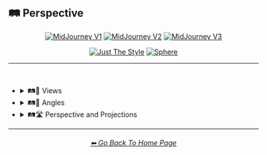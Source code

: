 <h2>🛤️ Perspective</h2>

<div align="center">

[<img src="https://github.com/willwulfken/MidJourney-Styles-and-Keywords-Reference-Light/blob/main/Images/Repo_Parts/WEBP/Buttons/Version_Buttons/button_version_MJV1_inactive.webp?raw=true" alt="MidJourney V1" height="64" />](https://github.com/willwulfken/MidJourney-Styles-and-Keywords-Reference-Light/blob/main/Pages/MJ_V1/Style_Pages/Sphere/Camera.md)
[<img src="https://github.com/willwulfken/MidJourney-Styles-and-Keywords-Reference-Light/blob/main/Images/Repo_Parts/WEBP/Buttons/Version_Buttons/button_version_MJV2_inactive.webp?raw=true" alt="MidJourney V2" height="64" />](https://github.com/willwulfken/MidJourney-Styles-and-Keywords-Reference-Light/blob/main/Pages/MJ_V2/Style_Pages/Sphere/Perspective.md)
[<img src="https://github.com/willwulfken/MidJourney-Styles-and-Keywords-Reference-Light/blob/main/Images/Repo_Parts/WEBP/Buttons/Version_Buttons/button_version_MJV3_active.webp?raw=true" alt="MidJourney V3" height="64" />](https://github.com/willwulfken/MidJourney-Styles-and-Keywords-Reference-Light/blob/main/Pages/MJ_V3/Style_Pages/Just_The_Style/Perspective.md)

[<img src="https://github.com/willwulfken/MidJourney-Styles-and-Keywords-Reference-Light/blob/main/Images/Repo_Parts/WEBP/Buttons/Image_Type_Buttons/button_just_the_style_active.webp?raw=true" alt="Just The Style" width="140.5" />](https://github.com/willwulfken/MidJourney-Styles-and-Keywords-Reference-Light/blob/main/Pages/MJ_V3/Style_Pages/Just_The_Style/Perspective.md)
[<img src="https://github.com/willwulfken/MidJourney-Styles-and-Keywords-Reference-Light/blob/main/Images/Repo_Parts/WEBP/Buttons/Image_Type_Buttons/button_sphere_inactive.webp?raw=true" alt="Sphere" width="140.5" />](https://github.com/willwulfken/MidJourney-Styles-and-Keywords-Reference-Light/blob/main/Pages/MJ_V3/Style_Pages/Sphere/Perspective.md)

</div>

<hr>
<br>


- <details><summary>🛤️🔭 Views</summary><p><div align="center">

	| Top-View | Side-View | Satellite-View |
	| :-: | :-: | :-: |
	| <img src="https://github.com/willwulfken/MidJourney-Styles-and-Keywords-Reference-Light/blob/main/Images/MJ_V3/MidJourney_Styles/Camera/Top-View.webp?raw=true" width="256" /> | <img src="https://github.com/willwulfken/MidJourney-Styles-and-Keywords-Reference-Light/blob/main/Images/MJ_V3/MidJourney_Styles/Camera/Side-View.webp?raw=true" width="256" /> | <img src="https://github.com/willwulfken/MidJourney-Styles-and-Keywords-Reference-Light/blob/main/Images/MJ_V3/MidJourney_Styles/Camera/Satellite-View.webp?raw=true" width="256" /> |
	
	<br>
	
	| Aerial View | View From an Airplane |
	| :-: | :-: |
	| <img src="https://github.com/willwulfken/MidJourney-Styles-and-Keywords-Reference-Light/blob/main/Images/MJ_V3/MidJourney_Styles/Camera/Aerial_View.webp?raw=true" width="256" /> | <img src="https://github.com/willwulfken/MidJourney-Styles-and-Keywords-Reference-Light/blob/main/Images/MJ_V3/MidJourney_Styles/Wave_12/View_From_an_Airplane.webp?raw=true" width="256" /> |

	<br>

	| Closeup | Closeup-View | Extreme Closeup |
	| :-: | :-: | :-: |
	| <img src="https://github.com/willwulfken/MidJourney-Styles-and-Keywords-Reference-Light/blob/main/Images/MJ_V3/MidJourney_Styles/Camera/Closeup.webp?raw=true" width="256" /> | <img src="https://github.com/willwulfken/MidJourney-Styles-and-Keywords-Reference-Light/blob/main/Images/MJ_V3/MidJourney_Styles/Camera/Closeup-View.webp?raw=true" width="256" /> | <img src="https://github.com/willwulfken/MidJourney-Styles-and-Keywords-Reference-Light/blob/main/Images/MJ_V3/MidJourney_Styles/Wave_11/Extreme_Closeup.webp?raw=true" width="256" /> |

	<br>

	| Centered-Shot | Selfie |
	| :-: | :-: |
	| <img src="https://github.com/willwulfken/MidJourney-Styles-and-Keywords-Reference-Light/blob/main/Images/MJ_V3/MidJourney_Styles/Wave_10/Selfie.webp?raw=true" width="256" /> | <img src="https://github.com/willwulfken/MidJourney-Styles-and-Keywords-Reference-Light/blob/main/Images/MJ_V3/MidJourney_Styles/Wave_10/Centered-Shot.webp?raw=true" width="256" /> |
	
	<br>

	| First-Person | First-Person View | Field of View |
	| :-: | :-: | :-: |
	| <img src="https://github.com/willwulfken/MidJourney-Styles-and-Keywords-Reference-Light/blob/main/Images/MJ_V3/MidJourney_Styles/Camera/First-Person.webp?raw=true" width="256" /> | <img src="https://github.com/willwulfken/MidJourney-Styles-and-Keywords-Reference-Light/blob/main/Images/MJ_V3/MidJourney_Styles/Camera/First-Person_View.webp?raw=true" width="256" /> | <img src="https://github.com/willwulfken/MidJourney-Styles-and-Keywords-Reference-Light/blob/main/Images/MJ_V3/MidJourney_Styles/Camera/Field_of_View.webp?raw=true" width="256" /> |

	<br>
	
	| Third-Person | Third-Person View | Product-View |
	| :-: | :-: | :-: |
	| <img src="https://github.com/willwulfken/MidJourney-Styles-and-Keywords-Reference-Light/blob/main/Images/MJ_V3/MidJourney_Styles/Camera/Third-Person.webp?raw=true" width="256" /> | <img src="https://github.com/willwulfken/MidJourney-Styles-and-Keywords-Reference-Light/blob/main/Images/MJ_V3/MidJourney_Styles/Camera/Third-Person_View.webp?raw=true" width="256" /> | <img src="https://github.com/willwulfken/MidJourney-Styles-and-Keywords-Reference-Light/blob/main/Images/MJ_V3/MidJourney_Styles/Camera/Product-View.webp?raw=true" width="256" /> |

  </div></p></details>


- <details><summary>🛤️📐 Angles</summary><p><div align="center">

	| Low Angle | High Angle |
	| :-: | :-: |
	| <img src="https://github.com/willwulfken/MidJourney-Styles-and-Keywords-Reference-Light/blob/main/Images/MJ_V3/MidJourney_Styles/Wave_11/Low_Angle.webp?raw=true" width="256" /> | <img src="https://github.com/willwulfken/MidJourney-Styles-and-Keywords-Reference-Light/blob/main/Images/MJ_V3/MidJourney_Styles/Wave_11/High_Angle.webp?raw=true" width="256" /> |

  </div></p></details>


- <details><summary>🛤️🛣️ Perspective and Projections</summary><p><div align="center">

	| Perspective | Panini Projection |
	| :-: | :-: |
	| <img src="https://github.com/willwulfken/MidJourney-Styles-and-Keywords-Reference-Light/blob/main/Images/MJ_V3/MidJourney_Styles/Camera/Perspective.webp?raw=true" width="256" /> | <img src="https://github.com/willwulfken/MidJourney-Styles-and-Keywords-Reference-Light/blob/main/Images/MJ_V3/MidJourney_Styles/Camera/Panini_Projection.webp?raw=true" width="256" /> | 

	<br>
	
	| Orthographic | Isometric | Axonometric |
	| :-: | :-: | :-: |
	| <img src="https://github.com/willwulfken/MidJourney-Styles-and-Keywords-Reference-Light/blob/main/Images/MJ_V3/MidJourney_Styles/Camera/Orthographic.webp?raw=true" width="256" /> | <img src="https://github.com/willwulfken/MidJourney-Styles-and-Keywords-Reference-Light/blob/main/Images/MJ_V3/MidJourney_Styles/Camera/Isometric.webp?raw=true" width="256" /> | <img src="https://github.com/willwulfken/MidJourney-Styles-and-Keywords-Reference-Light/blob/main/Images/MJ_V3/MidJourney_Styles/Wave_10/Axonometric.webp?raw=true" width="256" /> |

	<br>
	
	| Miniature Faking | Brenizer Method |
	| :-: | :-: |
	| <img src="https://github.com/willwulfken/MidJourney-Styles-and-Keywords-Reference-Light/blob/main/Images/MJ_V3/MidJourney_Styles/Camera/Miniature_Faking.webp?raw=true" width="256" /> | <img src="https://github.com/willwulfken/MidJourney-Styles-and-Keywords-Reference-Light/blob/main/Images/MJ_V3/MidJourney_Styles/Camera/Brenizer_Method.webp?raw=true" width="256" /> |

	<br>

	| Accelerated Perspective | Linear Perspective |
	| :-: | :-: |
	| <img src="https://github.com/willwulfken/MidJourney-Styles-and-Keywords-Reference-Light/blob/main/Images/MJ_V3/MidJourney_Styles/Camera/Accelerated_Perspective.webp?raw=true" width="256" /> | <img src="https://github.com/willwulfken/MidJourney-Styles-and-Keywords-Reference-Light/blob/main/Images/MJ_V3/MidJourney_Styles/Camera/Linear_Perspective.webp?raw=true" width="256" /> |

	<br>
	
	| Forced Perspective | Aerial Perspective |
	| :-: | :-: |
	| <img src="https://github.com/willwulfken/MidJourney-Styles-and-Keywords-Reference-Light/blob/main/Images/MJ_V3/MidJourney_Styles/Wave_14/Forced_Perspective.webp?raw=true" width="256" /> | <img src="https://github.com/willwulfken/MidJourney-Styles-and-Keywords-Reference-Light/blob/main/Images/MJ_V3/MidJourney_Styles/Wave_14/Aerial_Perspective.webp?raw=true" width="256" /> |
	
	<br>
	
	| Anamorphosis |
	| :-: |
	| <img src="https://github.com/willwulfken/MidJourney-Styles-and-Keywords-Reference-Light/blob/main/Images/MJ_V3/MidJourney_Styles/Wave_14/Anamorphosis.webp?raw=true" width="256" /> |

  </div></p></details>


<hr><!--------------->
<div align="center">
<h6><a href="https://github.com/willwulfken/MidJourney-Styles-and-Keywords-Reference-Light/blob/main/README.md">⬅ Go Back To Home Page</a></h6>
</div>
